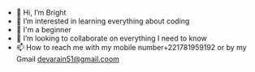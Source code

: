 - 👋 Hi, I’m Bright
- 👀 I’m interested in learning everything about coding
- 🌱 I'm a beginner
- 💞️ I’m looking to collaborate on everything I need to know
- 📫 How to reach me with my mobile number+221781959192 or by my Gmail devarain51@gmail.coom

